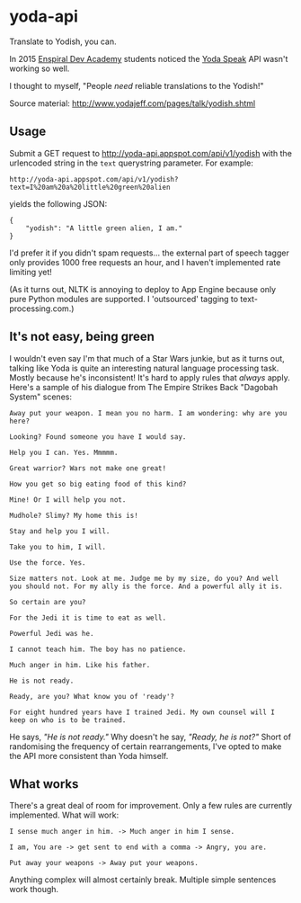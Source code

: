 # yoda-api
Translate to Yodish, you can.

In 2015 [Enspiral Dev Academy](http://devacademy.co.nz) students noticed the [Yoda Speak](https://www.mashape.com/ismaelc/yoda-speak) API wasn't working so well.

I thought to myself, "People *need* reliable translations to the Yodish!"

Source material: http://www.yodajeff.com/pages/talk/yodish.shtml

## Usage

Submit a GET request to http://yoda-api.appspot.com/api/v1/yodish with the urlencoded string in the `text` querystring parameter. For example:

    http://yoda-api.appspot.com/api/v1/yodish?text=I%20am%20a%20little%20green%20alien

yields the following JSON:

    {
        "yodish": "A little green alien, I am."
    }

I'd prefer it if you didn't spam requests... the external part of speech tagger only provides 1000 free requests an hour, and I haven't implemented rate limiting yet!

(As it turns out, NLTK is annoying to deploy to App Engine because only pure Python modules are supported. I 'outsourced' tagging to text-processing.com.)

## It's not easy, being green

I wouldn't even say I'm that much of a Star Wars junkie, but as it turns out, talking like Yoda is quite an interesting natural language processing task. Mostly because he's inconsistent! It's hard to apply rules that *always* apply. Here's a sample of his dialogue from The Empire Strikes Back "Dagobah System" scenes:

    Away put your weapon. I mean you no harm. I am wondering: why are you here?

    Looking? Found someone you have I would say.

    Help you I can. Yes. Mmmmm.

    Great warrior? Wars not make one great!

    How you get so big eating food of this kind?

    Mine! Or I will help you not.

    Mudhole? Slimy? My home this is!

    Stay and help you I will.

    Take you to him, I will.

    Use the force. Yes.

    Size matters not. Look at me. Judge me by my size, do you? And well you should not. For my ally is the force. And a powerful ally it is.

    So certain are you?

    For the Jedi it is time to eat as well.

    Powerful Jedi was he.

    I cannot teach him. The boy has no patience.

    Much anger in him. Like his father.

    He is not ready.

    Ready, are you? What know you of 'ready'?

    For eight hundred years have I trained Jedi. My own counsel will I keep on who is to be trained.

He says, *"He is not ready."* Why doesn't he say, *"Ready, he is not?"* Short of randomising the frequency of certain rearrangements, I've opted to make the API more consistent than Yoda himself.

## What works

There's a great deal of room for improvement. Only a few rules are currently implemented. What will work:

    I sense much anger in him. -> Much anger in him I sense.

    I am, You are -> get sent to end with a comma -> Angry, you are.

    Put away your weapons -> Away put your weapons.

Anything complex will almost certainly break. Multiple simple sentences work though.


